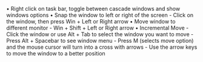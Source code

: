 •	Right click on task bar, toggle between cascade windows and show windows options
•	Snap the window to left or right of the screen
		 - Click on the window, then press Win + Left or Right arrow
•	Move window to different monitor
		 - Win + Shift + Left or Right arrow
•	Incremental Move
		 - Click the window or use Alt + Tab to select the window you want to move
		 - Press Alt + Spacebar to see window menu
		 - Press M (selects move option) and the mouse cursor will turn into a cross with arrows
		 - Use the arrow keys to move the window to a better position
